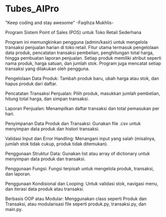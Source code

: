 # Tubes_AlPro
"Keep coding and stay awesome"  -Faqihza Mukhlis-

Program Sistem Point of Sales (POS) untuk Toko Retail Sederhana

Program ini memungkinkan pengguna (admin/kasir) untuk mengelola transaksi penjualan harian di toko retail. Fitur utama termasuk pengelolaan data produk, pencatatan transaksi pembelian, penghitungan total harga, hingga pembuatan laporan penjualan. Setiap produk memiliki atribut seperti nama produk, harga satuan, dan jumlah stok. Program juga mencatat setiap transaksi yang dilakukan oleh pengguna.

Pengelolaan Data Produk: Tambah produk baru, ubah harga atau stok, dan hapus produk dari daftar.

Pencatatan Transaksi Penjualan: Pilih produk, masukkan jumlah pembelian, hitung total harga, dan simpan transaksi.

Laporan Penjualan: Menampilkan daftar transaksi dan total pemasukan per hari.

Penyimpanan Data Produk dan Transaksi: Gunakan file .csv untuk menyimpan data produk dan histori transaksi.

Validasi Input dan Error Handling: Menangani input yang salah (misalnya, jumlah stok tidak cukup, produk tidak ditemukan).

Penggunaan Struktur Data: Gunakan list atau array of dictionary untuk menyimpan data produk dan transaksi.

Penggunaan Fungsi: Fungsi terpisah untuk mengelola produk, transaksi, dan laporan.

Penggunaan Kondisional dan Looping: Untuk validasi stok, navigasi menu, dan iterasi data produk atau transaksi.

Berbasis OOP atau Modular: Menggunakan class seperti Produk dan Transaksi, atau modularisasi file seperti produk.py, transaksi.py, dan main.py.
